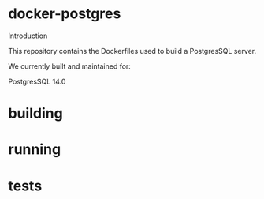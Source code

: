 # docker-postgres

Introduction

This repository contains the Dockerfiles used to build a PostgresSQL server.

We currently built and maintained  for:

PostgresSQL 14.0

# building

# running

# tests

